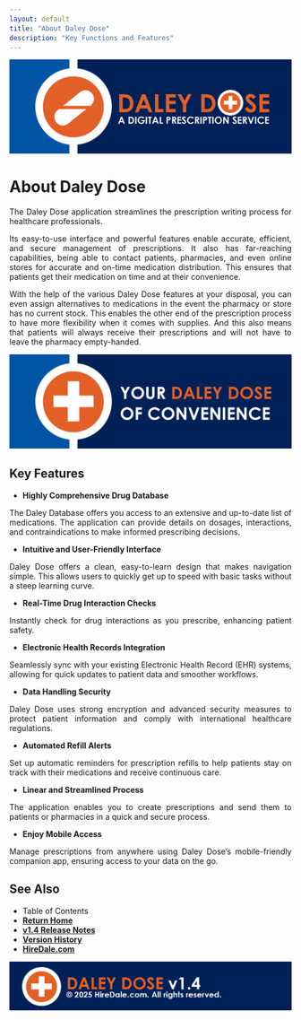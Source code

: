```yaml
---
layout: default
title: "About Daley Dose"
description: "Key Functions and Features"
---
```


[![Header](/images/daley-dose-main-banner.png)](https://hiredale.github.io/daleydose/)

# **About Daley Dose**

<p style="text-align: justify;">
The Daley Dose application streamlines the prescription writing process for healthcare professionals.
</p>

<p style="text-align: justify;">
Its easy-to-use interface and powerful features enable accurate, efficient, and secure management of prescriptions. It also has far-reaching capabilities, being able to contact patients, pharmacies, and even online stores for accurate and on-time medication distribution. This ensures that patients get their medication on time and at their convenience.
</p>

<p style="text-align: justify;">
With the help of the various Daley Dose features at your disposal, you can even assign alternatives to medications in the event the pharmacy or store has no current stock. This enables the other end of the prescription process to have more flexibility when it comes with supplies. And this also means that patients will always receive their prescriptions and will not have to leave the pharmacy empty-handed.
</p>

![Slogan](/images/daley-dose-banner-2.png)

## **Key Features**

- **Highly Comprehensive Drug Database**

<p style="text-align: justify;">  The Daley Database offers you access to an extensive and up-to-date list of medications. The application can provide details on dosages, interactions, and contraindications to make informed prescribing decisions. </p>

- **Intuitive and User-Friendly Interface**

<p style="text-align: justify;">  Daley Dose offers a clean, easy-to-learn design that makes navigation simple. This allows users to quickly get up to speed with basic tasks without a steep learning curve. </p>

- **Real-Time Drug Interaction Checks**

<p style="text-align: justify;">  Instantly check for drug interactions as you prescribe, enhancing patient safety. </p>

- **Electronic Health Records Integration**

<p style="text-align: justify;">  Seamlessly sync with your existing Electronic Health Record (EHR) systems, allowing for quick updates to patient data and smoother workflows. </p>

- **Data Handling Security**

<p style="text-align: justify;">  Daley Dose uses strong encryption and advanced security measures to protect patient information and comply with international healthcare regulations. </p>

- **Automated Refill Alerts**

<p style="text-align: justify;">  Set up automatic reminders for prescription refills to help patients stay on track with their medications and receive continuous care. </p>

- **Linear and Streamlined Process**

<p style="text-align: justify;">  The application enables you to create prescriptions and send them to patients or pharmacies in a quick and secure process. </p>

- **Enjoy Mobile Access**

<p style="text-align: justify;">  Manage prescriptions from anywhere using Daley Dose’s mobile-friendly companion app, ensuring access to your data on the go. </p>

## **See Also**

- Table of Contents
- [**Return Home**](https://hiredale.github.io/daleydose/)
- [**v1.4 Release Notes**](/daleydose/release-notes-v1.4)
- [**Version History**](/daleydose/version-history)
- [**HireDale.com**](https://hiredale.github.io)

![Footer](/images/daley-dose-footer.png)
